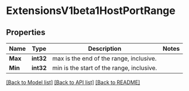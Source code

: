# ExtensionsV1beta1HostPortRange

## Properties
Name | Type | Description | Notes
------------ | ------------- | ------------- | -------------
**Max** | **int32** | max is the end of the range, inclusive. | 
**Min** | **int32** | min is the start of the range, inclusive. | 

[[Back to Model list]](../README.md#documentation-for-models) [[Back to API list]](../README.md#documentation-for-api-endpoints) [[Back to README]](../README.md)


